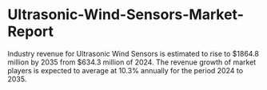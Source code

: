 # Ultrasonic-Wind-Sensors-Market-Report
Industry revenue for Ultrasonic Wind Sensors is estimated to rise to $1864.8 million by 2035 from $634.3 million of 2024. The revenue growth of market players is expected to average at 10.3% annually for the period 2024 to 2035.
